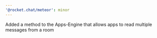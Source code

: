 ```yaml
---
'@rocket.chat/meteor': minor
---
```


Added a method to the Apps-Engine that allows apps to read multiple messages from a room
